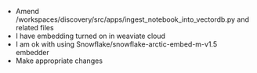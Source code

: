 - Amend /workspaces/discovery/src/apps/ingest_notebook_into_vectordb.py and related files
- I have embedding turned on in weaviate cloud
- I am ok with using Snowflake/snowflake-arctic-embed-m-v1.5 embedder
- Make appropriate changes